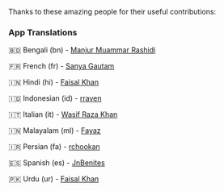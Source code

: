 <p>Thanks to these amazing people for their useful contributions:</p>

### App Translations

🇧🇩 Bengali (bn) - [Manjur Muammar Rashidi](https://github.com/rashidi77)

🇫🇷 French (fr) - [Sanya Gautam](https://instagram.com/_sanyagautam)

🇮🇳 Hindi (hi) - [Faisal Khan](https://github.com/faisalcodes)

🇮🇩 Indonesian (id) - [rraven](https://instagram.com/r4ravv)

🇮🇹 Italian (it) - [Wasif Raza Khan](https://www.instagram.com/wasifffff5)

🇮🇳 Malayalam (ml) - [Fayaz](https://github.com/Sharpentine)

🇮🇷 Persian (fa) - [rchookan](https://github.com/rchookan)

🇪🇸 Spanish (es) - [JnBenites](https://github.com/JnBenites)

🇵🇰 Urdu (ur) - [Faisal Khan](https://github.com/faisalcodes)
